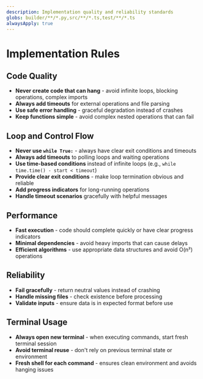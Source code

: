 ```yaml
---
description: Implementation quality and reliability standards
globs: builder/**/*.py,src/**/*.ts,test/**/*.ts
alwaysApply: true
---
```

# Implementation Rules

## Code Quality
- **Never create code that can hang** - avoid infinite loops, blocking operations, complex imports
- **Always add timeouts** for external operations and file parsing
- **Use safe error handling** - graceful degradation instead of crashes
- **Keep functions simple** - avoid complex nested operations that can fail

## Loop and Control Flow
- **Never use `while True:`** - always have clear exit conditions and timeouts
- **Always add timeouts** to polling loops and waiting operations
- **Use time-based conditions** instead of infinite loops (e.g., `while time.time() - start < timeout`)
- **Provide clear exit conditions** - make loop termination obvious and reliable
- **Add progress indicators** for long-running operations
- **Handle timeout scenarios** gracefully with helpful messages

## Performance
- **Fast execution** - code should complete quickly or have clear progress indicators
- **Minimal dependencies** - avoid heavy imports that can cause delays
- **Efficient algorithms** - use appropriate data structures and avoid O(n²) operations

## Reliability
- **Fail gracefully** - return neutral values instead of crashing
- **Handle missing files** - check existence before processing
- **Validate inputs** - ensure data is in expected format before use

## Terminal Usage
- **Always open new terminal** - when executing commands, start fresh terminal session
- **Avoid terminal reuse** - don't rely on previous terminal state or environment
- **Fresh shell for each command** - ensures clean environment and avoids hanging issues

